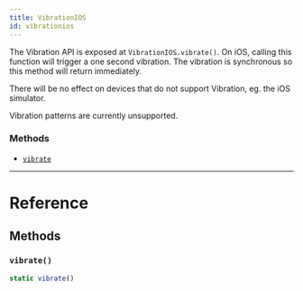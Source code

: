 ```yaml
---
title: VibrationIOS
id: vibrationios
---
```


The Vibration API is exposed at `VibrationIOS.vibrate()`. On iOS, calling this function will trigger a one second vibration. The vibration is synchronous so this method will return immediately.

There will be no effect on devices that do not support Vibration, eg. the iOS simulator.

Vibration patterns are currently unsupported.

### Methods

- [`vibrate`](vibrationios.md#vibrate)

---

# Reference

## Methods

### `vibrate()`

```jsx
static vibrate()
```
